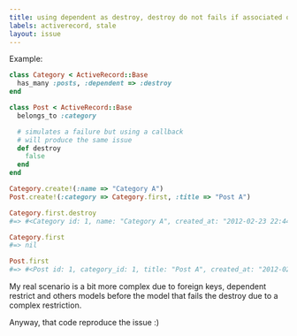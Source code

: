 ```yaml
---
title: using dependent as destroy, destroy do not fails if associated objects fails the destroy
labels: activerecord, stale
layout: issue
---
```


Example:

``` ruby
class Category < ActiveRecord::Base
  has_many :posts, :dependent => :destroy
end
```

``` ruby
class Post < ActiveRecord::Base
  belongs_to :category

  # simulates a failure but using a callback
  # will produce the same issue
  def destroy
    false
  end
end
```

``` ruby
Category.create!(:name => "Category A")
Post.create!(:category => Category.first, :title => "Post A")

Category.first.destroy
#=> #<Category id: 1, name: "Category A", created_at: "2012-02-23 22:44:35", updated_at: "2012-02-23 22:44:35">

Category.first
#=> nil

Post.first
#=> #<Post id: 1, category_id: 1, title: "Post A", created_at: "2012-02-23 22:44:49", updated_at: "2012-02-23 22:44:49">
```

My real scenario is a bit more complex due to foreign keys, dependent restrict and others models before the model that fails the destroy due to a complex restriction.

Anyway, that code reproduce the issue :)

